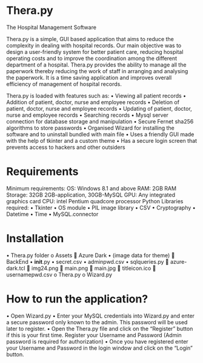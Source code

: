 # Thera.py
The Hospital Management Software

Thera.py is a simple, GUI based application that aims to reduce the complexity in dealing with hospital records.
Our main objective was to design a user-friendly system for better patient care, reducing hospital operating costs and to improve the coordination among the different department of a hospital.
Thera.py provides the ability to manage all the paperwork thereby reducing the work of staff in arranging and analysing the paperwork. It is a time saving application and improves overall efficiency of management of hospital records.

Thera.py is loaded with features such as:
•	Viewing all patient records
•	Addition of patient, doctor, nurse and employee records
•	Deletion of patient, doctor, nurse and employee records
•	Updating of patient, doctor, nurse and employee records
•	Searching records
•	Mysql server connection for database storage and manipulation
•	Secure Fernet sha256 algorithms to store passwords
•	Organised Wizard for installing the software and to uninstall bundled with main file
•	Uses a friendly GUI made with the help of tkinter and a custom theme
•	Has a secure login screen that prevents access to hackers and other outsiders
# Requirements
Minimum requirements:
OS: Windows 8.1 and above
RAM: 2GB RAM
Storage: 32GB 2GB-application, 30GB-MySQL
GPU: Any integrated graphics card 
CPU: intel Pentium quadcore processor
Python Libraries required:
•	Tkinter
•	OS module
•	PIL image library
•	CSV 
•	Cryptography
•	Datetime
•	Time
•	MySQL.connector

# Installation
•	Thera.py folder
    o	Assets
        	Azure Dark
            •	(image data for theme)
        	BackEnd
            •	__init__.py
            •	secret.csv
            •	adminpwd.csv
            •	sqlqueries.py
        	azure-dark.tcl
        	img24.png
        	main.png
        	main.jpg
        	titleicon.ico
        	usernamepwd.csv
    o	Thera.py
    o	Wizard.py
    
# How to run the application?
•	Open Wizard.py
•	Enter your MySQL credentials into Wizard.py and enter a secure password only known to the admin.    This password will be used later to register.
•	Open the Thera.py file and click on the “Register” button if this is your first time. Register your Username and Password (Admin password is required for authorization)
•	Once you have registered enter your Username and Password in the login window and click on the “Login” button.

